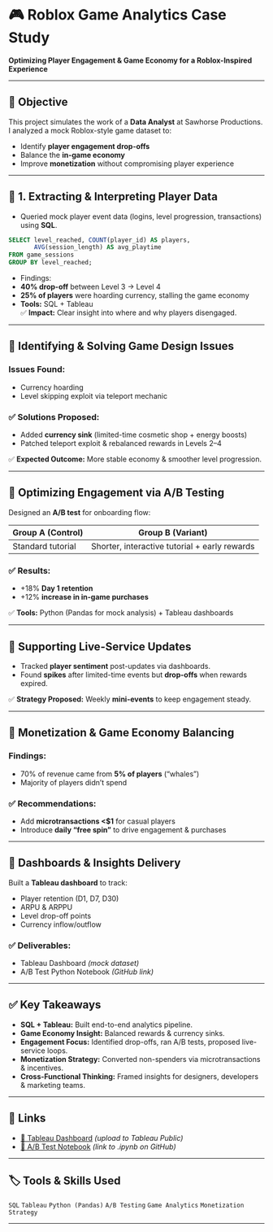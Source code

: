 # 🎮 Roblox Game Analytics Case Study
**Optimizing Player Engagement & Game Economy for a Roblox-Inspired Experience**

---

## 📌 Objective
This project simulates the work of a **Data Analyst** at Sawhorse Productions.  
I analyzed a mock Roblox-style game dataset to:
- Identify **player engagement drop-offs**
- Balance the **in-game economy**
- Improve **monetization** without compromising player experience

---

## 📌 1. Extracting & Interpreting Player Data
- Queried mock player event data (logins, level progression, transactions) using **SQL**.

```sql
SELECT level_reached, COUNT(player_id) AS players,
       AVG(session_length) AS avg_playtime
FROM game_sessions
GROUP BY level_reached;
```
- Findings:
- **40% drop-off** between Level 3 → Level 4
- **25% of players** were hoarding currency, stalling the game economy
- **Tools:** SQL + Tableau  
✅ **Impact:** Clear insight into where and why players disengaged.

---

## 📌 Identifying & Solving Game Design Issues

### Issues Found:
- Currency hoarding  
- Level skipping exploit via teleport mechanic  

### ✅ Solutions Proposed:
- Added **currency sink** (limited-time cosmetic shop + energy boosts)  
- Patched teleport exploit & rebalanced rewards in Levels 2–4  

✅ **Expected Outcome:** More stable economy & smoother level progression.

---

## 📌 Optimizing Engagement via A/B Testing

Designed an **A/B test** for onboarding flow:

| Group A (Control) | Group B (Variant) |
|-------------------|-------------------|
| Standard tutorial | Shorter, interactive tutorial + early rewards |

### ✅ Results:
- +18% **Day 1 retention**
- +12% **increase in in-game purchases**

✅ **Tools:** Python (Pandas for mock analysis) + Tableau dashboards

---

## 📌 Supporting Live-Service Updates

- Tracked **player sentiment** post-updates via dashboards.  
- Found **spikes** after limited-time events but **drop-offs** when rewards expired.  

✅ **Strategy Proposed:** Weekly **mini-events** to keep engagement steady.

---

## 📌 Monetization & Game Economy Balancing

### Findings:
- 70% of revenue came from **5% of players** (“whales”)  
- Majority of players didn’t spend  

### ✅ Recommendations:
- Add **microtransactions <$1** for casual players  
- Introduce **daily “free spin”** to drive engagement & purchases  

---

## 📌 Dashboards & Insights Delivery

Built a **Tableau dashboard** to track:
- Player retention (D1, D7, D30)
- ARPU & ARPPU
- Level drop-off points
- Currency inflow/outflow

### ✅ Deliverables:
- Tableau Dashboard *(mock dataset)*
- A/B Test Python Notebook *(GitHub link)*

---

## ✅ Key Takeaways

- **SQL + Tableau:** Built end-to-end analytics pipeline.  
- **Game Economy Insight:** Balanced rewards & currency sinks.  
- **Engagement Focus:** Identified drop-offs, ran A/B tests, proposed live-service loops.  
- **Monetization Strategy:** Converted non-spenders via microtransactions & incentives.  
- **Cross-Functional Thinking:** Framed insights for designers, developers & marketing teams.

---

## 📌 Links

- [🔗 Tableau Dashboard](#) *(upload to Tableau Public)*  
- [📘 A/B Test Notebook](#) *(link to .ipynb on GitHub)*  

---

## 🏷️ Tools & Skills Used

`SQL` `Tableau` `Python (Pandas)` `A/B Testing` `Game Analytics` `Monetization Strategy`

---
